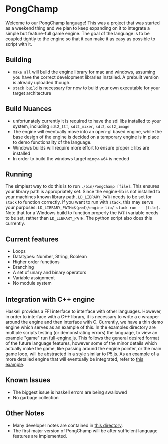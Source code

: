 # PongChamp

Welcome to our PongChamp language! This was a project that was started as a weekend thing and we plan to keep expanding on it to integrate a simple but feature-full game engine. The goal of the language is to be coupled tightly to the engine so that it can make it as easy as possible to script with it.

## Building
* `make all` will build the engine library for mac and windows, assuming you have the correct development libraries installed. A prebuilt version is already uploaded though.
* `stack build` is necessary for now to build your own executable for your target architecture

## Build Nuances
* unfortunately currently it is required to have the sdl libs installed to your system, including `sdl2_ttf`, `sdl2_mixer`, `sdl2`, `sdl2_image`
* The engine will eventually move into an open-gl based engine, while the base design of the engine is decided on a temporary engine is in place to demo functionality of the language.
* Windows builds will require more effort to ensure proper c libs are installed
* In order to build the windows target `mingw-w64` is needed

## Running
The simplest way to do this is to run `./bin/PongChamp [file]`. This ensures your library path is appropriately set. Since the engine-lib is not installed to your machines known library path, `LD_LIBRARY_PATH` needs to be set for `stack` to function correctly. If you want to run with `stack`, this may serve your purposes: `LD_LIBRARY_PATH=$(pwd)/engine-lib/ stack run -- [file]`. Note that for a Windows build to function properly the `PATH` variable needs to be set, rather than `LD_LIBRARY_PATH`. The python script also does this currently.

## Current features
* Loops
* Datatypes: Number, String, Boolean
* Higher order functions
* Branching
* A set of unary and binary operators
* Variable assignment
* No module system

## Integration with C++ engine
Haskell provides a FFI interface to interface with other languages. However, in order to interface with a C++ library, it is necessary to write a c wrapper around the engine and then interface with C. Currently, we have a thin demo engine which serves as an example of this. In the examples directory are multiple scripts testing (or demonstrating errors) the language, to view an example "game" run [full-engine.js](examples/full-engine.js). This follows the general desired format of the future language features, however some of the minor details which actually make the game, like passing around the engine pointer, or the main game loop, will be abstracted in a style similar to P5.js. As an example of a more detailed engine that will eventually be integrated, refer to [this example](https://ryanrio.github.io/game-engines-docs/Assignment2_Docs/index.html).

## Known Issues
* The biggest issue is haskell errors are being swallowed
* No garbage collection

## Other Notes
* Many developer notes are contained in [this directory](notes/).
* The first major version of PongChamp will be after sufficient language features are implemented.
